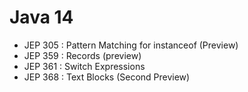# Java 14

- JEP 305 : Pattern Matching for instanceof (Preview)
- JEP 359 : Records (preview)
- JEP 361 : Switch Expressions
- JEP 368 : Text Blocks (Second Preview)
